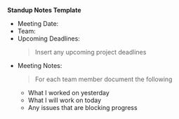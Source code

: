 **Standup Notes Template**
- Meeting Date:
- Team:
- Upcoming Deadlines:
  > Insert any upcoming project deadlines
- Meeting Notes:
  > For each team member document the following
    - What I worked on yesterday
    - What I will work on today
    - Any issues that are blocking progress
